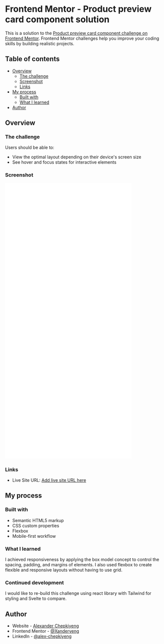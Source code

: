 # Frontend Mentor - Product preview card component solution

This is a solution to the [Product preview card component challenge on Frontend Mentor](https://www.frontendmentor.io/challenges/product-preview-card-component-GO7UmttRfa). Frontend Mentor challenges help you improve your coding skills by building realistic projects. 

## Table of contents

- [Overview](#overview)
  - [The challenge](#the-challenge)
  - [Screenshot](#screenshot)
  - [Links](#links)
- [My process](#my-process)
  - [Built with](#built-with)
  - [What I learned](#what-i-learned)
- [Author](#author)

## Overview

### The challenge

Users should be able to:

- View the optimal layout depending on their device's screen size
- See hover and focus states for interactive elements

### Screenshot

![](./screenshot.png)

### Links

- Live Site URL: [Add live site URL here](https://xanderyeng.github.io/Responsive-Product-Preview-Card/)

## My process

### Built with

- Semantic HTML5 markup
- CSS custom properties
- Flexbox
- Mobile-first workflow

### What I learned

I achieved responsiveness by applying the box model concept to control the spacing, padding, and margins of elements. I also used flexbox to create flexible and responsive layouts without having to use grid.

### Continued development

I would like to re-build this challenge using react library with Tailwind for styling and Svelte to compare.

## Author

- Website - [Alexander Chepkiyeng](https://chepkiyeng.tech)
- Frontend Mentor - [@Xanderyeng](https://www.frontendmentor.io/profile/Xanderyeng)
- LinkedIn - [@alex-chepkiyeng](https://www.linkedin.com/in/alex-chepkiyeng-30626172/)